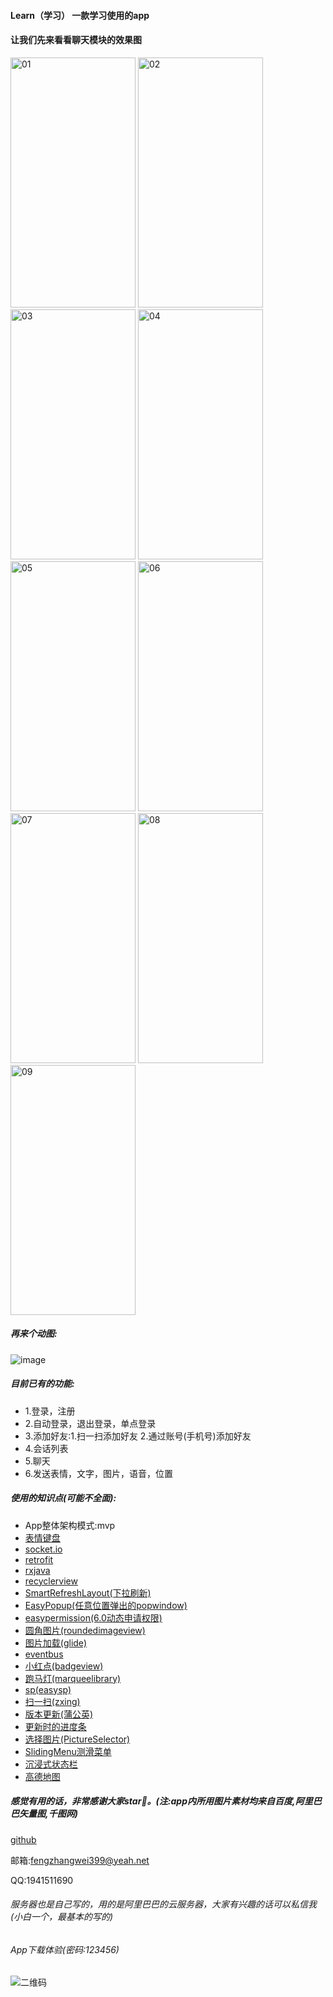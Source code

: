 #### Learn（学习） 一款学习使用的app
#### 让我们先来看看聊天模块的效果图
<img src="https://learn-com-earn-agg.oss-cn-beijing.aliyuncs.com/file/other/01.png" width="200" height="400" alt="01"/>
<img src="https://learn-com-earn-agg.oss-cn-beijing.aliyuncs.com/file/other/02.png" width="200" height="400" alt="02"/>
<img src="https://learn-com-earn-agg.oss-cn-beijing.aliyuncs.com/file/other/03.png" width="200" height="400" alt="03"/>
<img src="https://learn-com-earn-agg.oss-cn-beijing.aliyuncs.com/file/other/04.png" width="200" height="400" alt="04"/><br/>
<img src="https://learn-com-earn-agg.oss-cn-beijing.aliyuncs.com/file/other/05.png" width="200" height="400" alt="05"/>
<img src="https://learn-com-earn-agg.oss-cn-beijing.aliyuncs.com/file/other/06.png" width="200" height="400" alt="06"/>
<img src="https://learn-com-earn-agg.oss-cn-beijing.aliyuncs.com/file/other/07.png" width="200" height="400" alt="07"/>
<img src="https://learn-com-earn-agg.oss-cn-beijing.aliyuncs.com/file/other/08.png" width="200" height="400" alt="08"/><br/>
<img src="https://learn-com-earn-agg.oss-cn-beijing.aliyuncs.com/file/other/09.png" width="200" height="400" alt="09"/><br/>

##### 再来个动图:
![image](https://learn-com-earn-agg.oss-cn-beijing.aliyuncs.com/file/other/video.gif)
##### 目前已有的功能:
* 1.登录，注册
* 2.自动登录，退出登录，单点登录
* 3.添加好友:1.扫一扫添加好友 2.通过账号(手机号)添加好友
* 4.会话列表
* 5.聊天
* 6.发送表情，文字，图片，语音，位置

##### 使用的知识点(可能不全面):
* App整体架构模式:mvp
* [表情键盘](https://github.com/CB-ysx/CBEmotionsKeyBoard)
* [socket.io](https://github.com/socketio/socket.io-client-java)
* [retrofit](https://github.com/square/retrofit)
* [rxjava](https://github.com/ReactiveX/RxJava)
* [recyclerview]()
* [SmartRefreshLayout(下拉刷新)](https://github.com/scwang90/SmartRefreshLayout)
* [EasyPopup(任意位置弹出的popwindow)](https://github.com/zyyoona7/EasyPopup)
* [easypermission(6.0动态申请权限)](https://github.com/githubZYQ/easypermission)
* [圆角图片(roundedimageview)](https://github.com/vinc3m1/RoundedImageView)
* [图片加载(glide)](https://github.com/bumptech/glide)
* [eventbus](https://github.com/greenrobot/EventBus)
* [小红点(badgeview)](https://github.com/qstumn/BadgeView)
* [跑马灯(marqueelibrary)](https://github.com/gongwen/MarqueeViewLibrary)
* [sp(easysp)](https://github.com/WhiteDG/EasySP)
* [扫一扫(zxing)](https://github.com/mylhyl/Android-Zxing)
* [版本更新(蒲公英)](https://www.pgyer.com/doc/view/new_sdk_android_guide)
* [更新时的进度条](https://github.com/Ajian-studio/GADownloading)
* [选择图片(PictureSelector)](https://github.com/LuckSiege/PictureSelector)
* [SlidingMenu测滑菜单](https://github.com/jfeinstein10/SlidingMenu)
* [沉浸式状态栏](https://p.codekk.com/detail/Android/gyf-dev/ImmersionBar)
* [高德地图](https://lbs.amap.com/)


##### 感觉有用的话，非常感谢大家star🙏。(注:app内所用图片素材均来自百度,阿里巴巴矢量图,千图网)

   [github](https://github.com/Tianyouliangl/Learn.git)

   邮箱:fengzhangwei399@yeah.net

   QQ:1941511690

###### 服务器也是自己写的，用的是阿里巴巴的云服务器，大家有兴趣的话可以私信我(小白一个，最基本的写的)
###### App下载体验(密码:123456)
![二维码](https://learn-com-earn-agg.oss-cn-beijing.aliyuncs.com/file/other/app.png)




